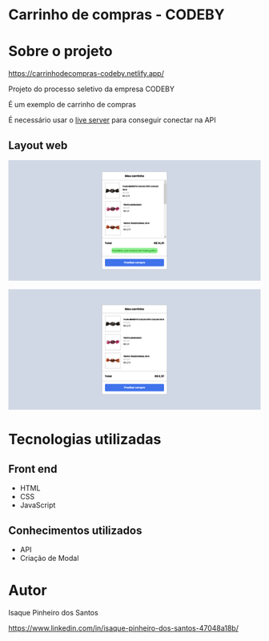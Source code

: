 # Carrinho de compras - CODEBY 

# Sobre o projeto

https://carrinhodecompras-codeby.netlify.app/

Projeto do processo seletivo da empresa CODEBY

É um exemplo de carrinho de compras

É necessário usar o [live server](https://marketplace.visualstudio.com/items?itemName=ritwickdey.LiveServer) para conseguir conectar na API

## Layout web
![Web 1](https://github.com/IsaqueP/Carrinho-De-Compras-Codeby/blob/main/img/Screenshot-CarrinhoDeCompras-acima-10reais.png)

![Web 2](https://github.com/IsaqueP/Carrinho-De-Compras-Codeby/blob/main/img/Screenshot-carrinhoDeCompras-abaixo-10reais.png)


# Tecnologias utilizadas
## Front end
- HTML
- CSS
- JavaScript

## Conhecimentos utilizados
- API
- Criação de Modal

# Autor

Isaque Pinheiro dos Santos

https://www.linkedin.com/in/isaque-pinheiro-dos-santos-47048a18b/
